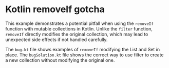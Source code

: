# Kotlin removeIf gotcha

This example demonstrates a potential pitfall when using the `removeIf` function with mutable collections in Kotlin. Unlike the `filter` function, `removeIf` directly modifies the original collection, which may lead to unexpected side effects if not handled carefully. 

The `bug.kt` file shows examples of `removeIf` modifying the List and Set in place. The `bugSolution.kt` file shows the correct way to use filter to create a new collection without modifying the original one.